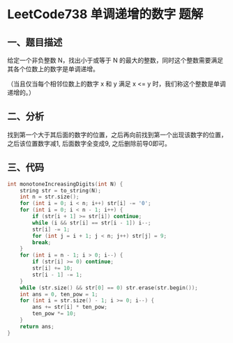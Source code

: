 # LeetCode738 单调递增的数字 题解

## 一、题目描述

给定一个非负整数 N，找出小于或等于 N 的最大的整数，同时这个整数需要满足其各个位数上的数字是单调递增。

（当且仅当每个相邻位数上的数字 x 和 y 满足 x <= y 时，我们称这个整数是单调递增的。）



## 二、分析

找到第一个大于其后面的数字的位置，之后再向前找到第一个出现该数字的位置，之后该位置数字减1, 后面数字全变成9, 之后删除前导0即可。



## 三、代码

```c++
int monotoneIncreasingDigits(int N) {
    string str = to_string(N);
    int n = str.size();
    for (int i = 0; i < n; i++) str[i] -= '0';
    for (int i = 0; i < n - 1; i++) {
        if (str[i + 1] >= str[i]) continue;
        while (i && str[i] == str[i - 1]) i--;
        str[i] -= 1;
        for (int j = i + 1; j < n; j++) str[j] = 9;
        break;
    }
    for (int i = n - 1; i > 0; i--) {
        if (str[i] >= 0) continue;
        str[i] += 10;
        str[i - 1] -= 1;
    }
    while (str.size() && str[0] == 0) str.erase(str.begin());
    int ans = 0, ten_pow = 1;
    for (int i = str.size() - 1; i >= 0; i--) {
        ans += str[i] * ten_pow;
        ten_pow *= 10;
    }
    return ans;
}
```

